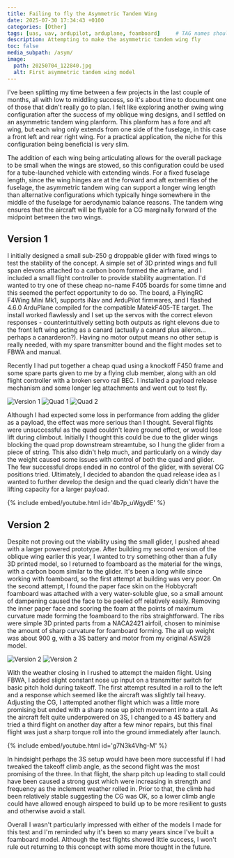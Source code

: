 ```yaml
---
title: Failing to fly the Asymmetric Tandem Wing
date: 2025-07-30 17:34:43 +0100
categories: [Other]
tags: [uas, uav, ardupilot, arduplane, foamboard]     # TAG names should always be lowercase
description: Attempting to make the asymmetric tandem wing fly
toc: false
media_subpath: /asym/
image:
  path: 20250704_122840.jpg
  alt: First asymmetric tandem wing model
---
```


I've been splitting my time between a few projects in the last couple of months, all with low to middling success, so it's about time to document one of those that didn't really go to plan. I felt like exploring another swing wing configuration after the success of my oblique wing designs, and I settled on an asymmetric tandem wing planform. This planform has a fore and aft wing, but each wing only extends from one side of the fuselage, in this case a front left and rear right wing. For a practical application, the niche for this configuration being beneficial is very slim. 

The addition of each wing being articulating allows for the overall package to be small when the wings are stowed, so this configuration could be used for a tube-launched vehicle with extending winds. For a fixed fuselage length, since the wing hinges are at the forward and aft extremities of the fuselage, the asymmetric tandem wing can support a longer wing length than alternative configurations which typically hinge somewhere in the middle of the fuselage for aerodynamic balance reasons. The tandem wing ensures that the aircraft will be flyable for a CG marginally forward of the midpoint between the two wings.

## Version 1

I initially designed a small sub-250 g droppable glider with fixed wings to test the stability of the concept. A simple set of 3D printed wings and full span elevons attached to a carbon boom formed the airframe, and I included a small flight controller to provide stability augmentation. I'd wanted to try one of these cheap no-name F405 boards for some timne and this seemed the perfect opportunity to do so. The board, a FlyingRC F4Wing Mini Mk1, supports iNav and ArduPilot firmwares, and I flashed 4.6.0 ArduPlane compiled for the compatible MatekF405-TE target. The install worked flawlessly and I set up the servos with the correct elevon responses - counterintuitively setting both outputs as right elevons due to the front left wing acting as a canard (actually a canard plus aileron... perhaps a canarderon?). Having no motor output means no other setup is really needed, with my spare transmitter bound and the flight modes set to FBWA and manual.

Recently I had put together a cheap quad using a knockoff F450 frame and some spare parts given to me by a flying club member, along with an old flight controller with a broken servo rail BEC. I installed a payload release mechanism and some longer leg attachments and went out to test fly.

![Version 1](20250704_122840.jpg)
![Quad 1](DSC02782.jpg)
![Quad 2](DSC02783.jpg)

Although I had expected some loss in performance from adding the glider as a payload, the effect was more serious than I thought. Several flights were unsuccessful as the quad couldn't leave ground effect, or would lose lift during climbout. Initially I thought this could be due to the glider wings blocking the quad prop downstream streamtube, so I hung the glider from a piece of string. This also didn't help much, and particularly on a windy day the weight caused some issues with control of both the quad and glider. The few successful drops ended in no control of the glider, with several CG positions tried. Ultimately, I decided to abandon the quad release idea as I wanted to further develop the design and the quad clearly didn't have the lifting capacity for a larger payload.

{% include embed/youtube.html id='4b7p_uWgydE' %}

## Version 2

Despite not proving out the viability using the small glider, I pushed ahead with a larger powered prototype. After building my second version of the oblique wing earlier this year, I wanted to try something other than a fully 3D printed model, so I returned to foamboard as the material for the wings, with a carbon boom similar to the glider. It's been a long while since working with foamboard, so the first attempt at building was very poor. On the second attempt, I found the paper face skin on the Hobbycraft foamboard was attached with a very water-soluble glue, so a small amount of dampening caused the face to be peeled off relatively easily. Removing the inner paper face and scoring the foam at the points of maximum curvature made forming the foamboard to the ribs straightforward. The ribs were simple 3D printed parts from a NACA2421 airfoil, chosen to minimise the amount of sharp curvature for foamboard forming. The all up weight was about 900 g, with a 3S battery and motor from my original ASW28 model.

![Version 2](DSC02786.jpg)
![Version 2](DSC02787.jpg)

With the weather closing in I rushed to attempt the maiden flight. Using FBWA, I added slight constant nose up input on a transmitter switch for basic pitch hold during takeoff. The first attempt resulted in a roll to the left and a response which seemed like the aircraft was slightly tail heavy. Adjusting the CG, I attempted another flight which was a little more promising but ended with a sharp nose up pitch movement into a stall. As the aircraft felt quite underpowered on 3S, I changed to a 4S battery and tried a third flight on another day after a few minor repairs, but this final flight was just a sharp torque roll into the ground immediately after launch.

{% include embed/youtube.html id='g7N3k4Vhg-M' %}

In hindsight perhaps the 3S setup would have been more successful if I had tweaked the takeoff climb angle, as the second flight was the most promising of the three. In that flight, the sharp pitch up leading to stall could have been caused a strong gust which were increasing in strength and frequency as the inclement weather rolled in. Prior to that, the climb had been relatively stable suggesting the CG was OK, so a lower climb angle could have allowed enough airspeed to build up to be more resilient to gusts and otherwise avoid a stall.

Overall I wasn't particularly impressed with either of the models I made for this test and I'm reminded why it's been so many years since I've built a foamboard model. Although the test flights showed little success, I won't rule out returning to this concept with some more thought in the future.